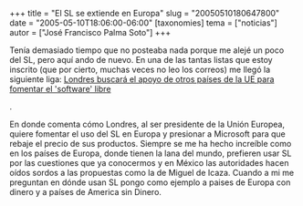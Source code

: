 +++
title = "El SL se extiende en Europa"
slug = "20050510180647800"
date = "2005-05-10T18:06:00-06:00"
[taxonomies]
tema = ["noticias"]
autor = ["José Francisco Palma Soto"]
+++

Tenía demasiado tiempo que no posteaba nada porque me alejé un poco del
SL, pero aquí ando de nuevo. En una de las tantas listas que estoy
inscrito (que por cierto, muchas veces no leo los correos) me llegó la
siguiente liga: [Londres buscará el apoyo de otros países de la UE para
fomentar el 'software'
libre](http://www.el-mundo.es/navegante/2005/05/09/softlibre/1115629728.html)

.

<!-- more -->
En donde comenta cómo Londres, al ser presidente de la Unión Europea,
quiere fomentar el uso del SL en Europa y presionar a Microsoft para que
rebaje el precio de sus productos. Siempre se me ha hecho increíble como
en los países de Europa, donde tienen la lana del mundo, prefieren usar
SL por las cuestiones que ya conocermos y en México las autoridades
hacen oídos sordos a las propuestas como la de Miguel de Icaza. Cuando a
mi me preguntan en dónde usan SL pongo como ejemplo a paises de Europa
con dinero y a países de America sin Dinero.
